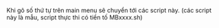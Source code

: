 Khi gõ số thứ tự trên main menu sẽ chuyển tới các script này. (các script này là mẫu, script thực thi có tiền tố MBxxxx.sh)
